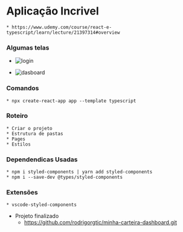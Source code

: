 # Aplicação Incrivel
    * https://www.udemy.com/course/react-e-typescript/learn/lecture/21397314#overview
### Algumas telas
   * ![login](https://user-images.githubusercontent.com/23580648/156740224-b220b6e4-77a3-4d51-8bb3-5bf78dfa90f6.png)

   * ![dasboard](https://user-images.githubusercontent.com/23580648/156740197-ebcba7bd-f52b-4d65-9f8b-035b2c98a4bf.png)

### Comandos
    * npx create-react-app app --template typescript
### Roteiro
    * Criar o projeto
    * Estrutura de pastas
    * Pages
    * Estilos
### Dependendicas Usadas
    * npm i styled-components | yarn add styled-components
    * npm i --save-dev @types/styled-components
### Extensões
    * vscode-styled-components
    


* Projeto finalizado
    * https://github.com/rodrigorgtic/minha-carteira-dashboard.git

